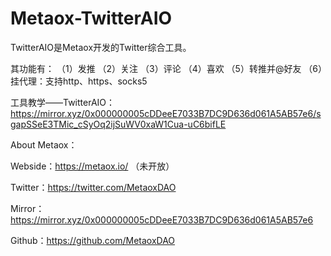# Metaox-TwitterAIO
TwitterAIO是Metaox开发的Twitter综合工具。

其功能有：
（1）发推
（2）关注
（3）评论
（4）喜欢
（5）转推并@好友
（6）挂代理：支持http、https、socks5

工具教学——TwitterAIO：https://mirror.xyz/0x000000005cDDeeE7033B7DC9D636d061A5AB57e6/sgapSSeE3TMic_cSyOq2ijSuWV0xaW1Cua-uC6bifLE

About Metaox：

Webside：https://metaox.io/    （未开放）

Twitter：https://twitter.com/MetaoxDAO

Mirror：https://mirror.xyz/0x000000005cDDeeE7033B7DC9D636d061A5AB57e6

Github：https://github.com/MetaoxDAO
